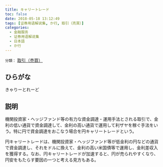 ```yaml
---
title: キャリートレード
toc: false
date: 2018-05-18 13:12:49
tags: [证券用语解说集, か行, 取引（売買）]
categories:
  - 金融服务
  - 证券用语解说集
  - 日本語
  - か行
---
```


`分類：` [取引（売買）](/tags/取引（売買）/)

## ひらがな

きゃりーとれーど

## 説明

機関投資家・ヘッジファンド等の有力な資金調達・運用手法とされる取引で、金利の低い通貨で資金調達して、金利の高い通貨で運用して利ザヤを稼ぐ手法をいう。特に円で資金調達をおこなう場合を円キャリートレードという。

円キャリートレードは、機関投資家・ヘッジファンド等が低金利の円などの通貨で資金調達し、それをドルに換えて、金利の高い米国債等で運用し、金利差収入を獲得する。なお、円キャリートレードが加速すると、円が売られやすくなり、円安をもたらす要因の一つと考える見方もある。
